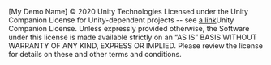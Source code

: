 [My Demo Name] © 2020 Unity Technologies
Licensed under the Unity Companion License for Unity-dependent projects -- see [a link](https://github.com/user/repo/blob/branch/other_file.md)Unity Companion License.
Unless expressly provided otherwise, the Software under this license is made available strictly on an “AS IS” BASIS WITHOUT WARRANTY OF ANY KIND, EXPRESS OR IMPLIED. Please review the license for details on these and other terms and conditions.
